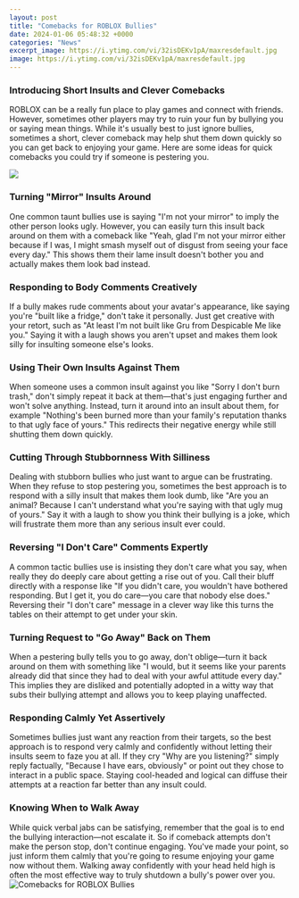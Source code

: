 ```yaml
---
layout: post
title: "Comebacks for ROBLOX Bullies"
date: 2024-01-06 05:48:32 +0000
categories: "News"
excerpt_image: https://i.ytimg.com/vi/32isDEKv1pA/maxresdefault.jpg
image: https://i.ytimg.com/vi/32isDEKv1pA/maxresdefault.jpg
---
```


### Introducing Short Insults and Clever Comebacks
ROBLOX can be a really fun place to play games and connect with friends. However, sometimes other players may try to ruin your fun by bullying you or saying mean things. While it's usually best to just ignore bullies, sometimes a short, clever comeback may help shut them down quickly so you can get back to enjoying your game. Here are some ideas for quick comebacks you could try if someone is pestering you.

![](https://ishouldhavesaid.net/wp-content/uploads/2018/09/Best-ever-comebacks-for-bullies-683x1024.jpg)
### Turning "Mirror" Insults Around 
One common taunt bullies use is saying "I'm not your mirror" to imply the other person looks ugly. However, you can easily turn this insult back around on them with a comeback like "Yeah, glad I'm not your mirror either because if I was, I might smash myself out of disgust from seeing your face every day." This shows them their lame insult doesn't bother you and actually makes them look bad instead.
### Responding to Body Comments Creatively
If a bully makes rude comments about your avatar's appearance, like saying you're "built like a fridge," don't take it personally. Just get creative with your retort, such as "At least I'm not built like Gru from Despicable Me like you." Saying it with a laugh shows you aren't upset and makes them look silly for insulting someone else's looks.
### Using Their Own Insults Against Them 
When someone uses a common insult against you like "Sorry I don't burn trash," don't simply repeat it back at them—that's just engaging further and won't solve anything. Instead, turn it around into an insult about them, for example "Nothing's been burned more than your family's reputation thanks to that ugly face of yours." This redirects their negative energy while still shutting them down quickly.
### Cutting Through Stubbornness With Silliness
Dealing with stubborn bullies who just want to argue can be frustrating. When they refuse to stop pestering you, sometimes the best approach is to respond with a silly insult that makes them look dumb, like "Are you an animal? Because I can't understand what you're saying with that ugly mug of yours." Say it with a laugh to show you think their bullying is a joke, which will frustrate them more than any serious insult ever could.
### Reversing "I Don't Care" Comments Expertly  
A common tactic bullies use is insisting they don't care what you say, when really they do deeply care about getting a rise out of you. Call their bluff directly with a response like "If you didn't care, you wouldn't have bothered responding. But I get it, you do care—you care that nobody else does." Reversing their "I don't care" message in a clever way like this turns the tables on their attempt to get under your skin.
### Turning Request to "Go Away" Back on Them
When a pestering bully tells you to go away, don't oblige—turn it back around on them with something like "I would, but it seems like your parents already did that since they had to deal with your awful attitude every day." This implies they are disliked and potentially adopted in a witty way that subs their bullying attempt and allows you to keep playing unaffected. 
### Responding Calmly Yet Assertively  
Sometimes bullies just want any reaction from their targets, so the best approach is to respond very calmly and confidently without letting their insults seem to faze you at all. If they cry "Why are you listening?" simply reply factually, "Because I have ears, obviously" or point out they chose to interact in a public space. Staying cool-headed and logical can diffuse their attempts at a reaction far better than any insult could.
### Knowing When to Walk Away
While quick verbal jabs can be satisfying, remember that the goal is to end the bullying interaction—not escalate it. So if comeback attempts don't make the person stop, don't continue engaging. You've made your point, so just inform them calmly that you're going to resume enjoying your game now without them. Walking away confidently with your head held high is often the most effective way to truly shutdown a bully's power over you.
![Comebacks for ROBLOX Bullies](https://i.ytimg.com/vi/32isDEKv1pA/maxresdefault.jpg)